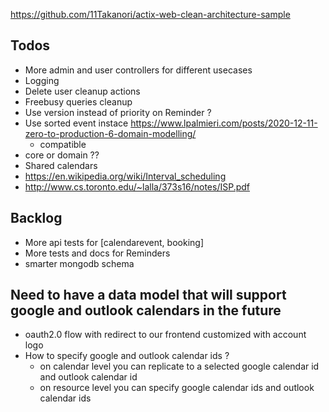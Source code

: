 https://github.com/11Takanori/actix-web-clean-architecture-sample

## Todos

- More admin and user controllers for different usecases
- Logging
- Delete user cleanup actions
- Freebusy queries cleanup
- Use version instead of priority on Reminder ?
- Use sorted event instace https://www.lpalmieri.com/posts/2020-12-11-zero-to-production-6-domain-modelling/
    - compatible
- core or domain ??
- Shared calendars
- https://en.wikipedia.org/wiki/Interval_scheduling
- http://www.cs.toronto.edu/~lalla/373s16/notes/ISP.pdf

## Backlog

- More api tests for [calendarevent, booking]
- More tests and docs for Reminders
- smarter mongodb schema

## Need to have a data model that will support google and outlook calendars in the future

- oauth2.0 flow with redirect to our frontend customized with account logo
- How to specify google and outlook calendar ids ?
  - on calendar level you can replicate to a selected google calendar id and outlook calendar id
  - on resource level you can specify google calendar ids and outlook calendar ids
